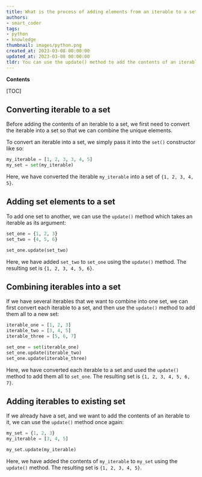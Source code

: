 ```yaml
---
title: What is the process of adding elements from an iterable to a set?
authors:
- smart_coder
tags:
- python
- knowledge
thumbnail: images/python.png
created_at: 2023-03-08 00:00:00
updated_at: 2023-03-08 00:00:00
tldr: You can use the update() method to add the contents of an iterable to a set in Python.
---
```


**Contents**

[TOC]

## Converting iterable to a set

Before adding the contents of an iterable to a set, we first need to convert the iterable into a set so that we can combine the unique elements.

To convert an iterable into a set, we simply pass it into the `set()` constructor like so:

```python
my_iterable = [1, 2, 3, 3, 4, 5]
my_set = set(my_iterable)
```

Here, we have converted the iterable `my_iterable` into a set of `{1, 2, 3, 4, 5}`.

## Adding set elements to a set

To add one set to another, we can use the `update()` method which takes an iterable as its argument:

```python
set_one = {1, 2, 3}
set_two = {4, 5, 6}

set_one.update(set_two)
```

Here, we have added `set_two` to `set_one` using the `update()` method. The resulting set is `{1, 2, 3, 4, 5, 6}`.

## Combining iterables into a set

If we have several iterables that we want to combine into one set, we can first convert each iterable to a set, and then use the `update()` method to add them all to a new set:

```python
iterable_one = [1, 2, 3]
iterable_two = [3, 4, 5]
iterable_three = [5, 6, 7]

set_one = set(iterable_one)
set_one.update(iterable_two)
set_one.update(iterable_three)
```

Here, we have converted each iterable to a set and used the `update()` method to add them all to `set_one`. The resulting set is `{1, 2, 3, 4, 5, 6, 7}`.

## Adding iterables to existing set

If we already have a set, and we want to add the contents of an iterable to it, we can use the `update()` method once again:

```python
my_set = {1, 2, 3}
my_iterable = [3, 4, 5]

my_set.update(my_iterable)
```

Here, we have added the contents of `my_iterable` to `my_set` using the `update()` method. The resulting set is `{1, 2, 3, 4, 5}`.
